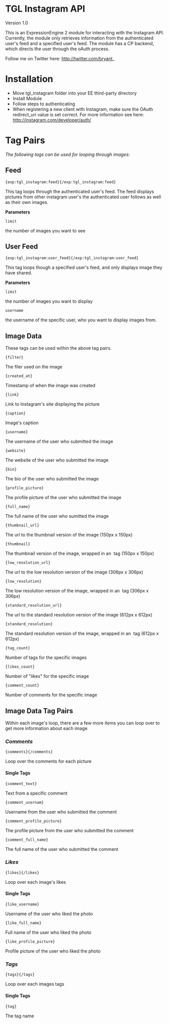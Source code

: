 # TGL Instagram API

Version 1.0

This is an ExpressionEngine 2 module for interacting with the Instagram API.  Currently, the module only retrieves information from the authenticated user's feed and a specified user's feed.  The module has a CP backend, which directs the user through the oAuth process.

Follow me on Twitter here: http://twitter.com/bryant_

# Installation 

* Move tgl_instagram folder into your EE third-party directory
* Install Module
* Follow steps to authenticating
* When registering a new client with Instagram, make sure the OAuth redirect_uri value is set correct.  For more information see here: http://instagram.com/developer/auth/

# Tag Pairs

_The following tags can be used for looping through images:_

## Feed

	{exp:tgl_instagram:feed}{/exp:tgl_instagram:feed}

This tag loops through the authenticated user's feed.  The feed displays pictures from other instagram user's the authenticated user follows as well as their own images.
	
__Parameters__

	limit

the number of images you want to see

## User Feed

	{exp:tgl_instagram:user_feed}{/exp:tgl_instagram:user_feed}

This tag loops though a specified user's feed, and only displays image they have shared.

__Parameters__

	limit

the number of images you want to display

	username

the username of the specific user, who you want to display images from.


## Image Data

These tags can be used within the above tag pairs.

	{filter}

The filer used on the image

	{created_at}

Timestamp of when the image was created

	{link}

Link to Instagram's site displaying the picture

	{caption}

Image's caption

	{username}

The username of the user who submitted the image

	{website}

The website of the user who submitted the image

	{bio}

The bio of the user who submitted the image

	{profile_picture}

The profile picture of the user who submitted the image

	{full_name}

The full name of the user who sumitted the image

	{thumbnail_url}

The url to the thumbnail version of the image (150px x 150px)

	{thumbnail}

The thumbnail version of the image, wrapped in an <img> tag (150px x 150px)

	{low_resolution_url}

The url to the low resolution version of the image (306px x 306px)

	{low_resolution}

The low resolution version of the image, wrapped in an <img> tag (306px x 306px)

	{standard_resolution_url}

The url to the standard resolution version of the image (612px x 612px)

	{standard_resolution}

The standard resolution version of the image, wrapped in an <img> tag (612px x 612px)

	{tag_count}

Number of tags for the specific images

	{likes_count}

Number of "likes" for the specific image

	{comment_count}

Number of comments for the specific image


## Image Data Tag Pairs

Within each image's loop, there are a few more items you can loop over to get more information about each image



### _Comments_

	{comments}{/comments}

Loop over the comments for each picture

#### Single Tags

	{comment_text}

Text from a specific comment

	{comment_usernam}

Username from the user who submitted the comment

	{comment_profile_picture}

The profile picture from the user who submitted the comment

	{comment_full_name}

The full name of the user who submitted the comment



### _Likes_

	{likes}{/likes}

Loop over each image's likes

#### Single Tags

	{like_username}

Username of the user who liked the photo

	{like_full_name}

Full name of the user who liked the photo

	{like_profile_picture}

Profile picture of the user who liked the photo



### _Tags_

	{tags}{/tags}

Loop over each images tags

#### Single Tags

	{tag}

The tag name































































